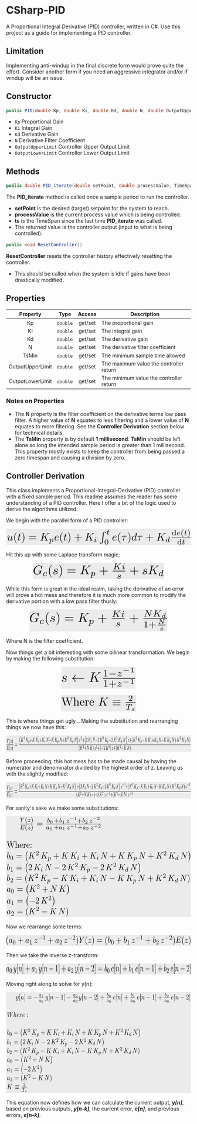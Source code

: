 # CSharp-PID
A Proportional Integral Derivative (PID) controller, written in C#.
Use this project as a guide for implementing a PID controller.

## Limitation 
Implementing anti-windup in the final discrete form would prove quite the effort.
Consider another form if you need an aggressive integrator and/or if windup will be an issue.

## Constructor
```cs
public PID(double Kp, double Ki, double Kd, double N, double OutputUpperLimit, double OutputLowerLimit)
```
* ```Kp``` Proportional Gain
* ```Ki``` Integral Gain
* ```Kd``` Derivative Gain
* ```N``` Derivative FIlter Coefficient
* ```OutputUpperLimit``` Controller Upper Output Limit
* ```OutputLowerLimit``` Controller Lower Output Limit

## Methods
```cs
public double PID_iterate(double setPoint, double processValue, TimeSpan ts)
```
 The **PID_iterate** method is called once a sample period to run the controller.
* **setPoint** is the desired (target) setpoint for the system to reach. 
* **processValue** is the current process value which is being controlled.
* **ts** is the TimeSpan since the last time **PID_iterate** was called.
* The returned value is the controller output (input to what is being controlled).

```cs
public void ResetController()
```
**ResetController** resets the controller history effectively resetting the controller.
* This should be called when the system is idle if gains have been drastically modified.

## Properties
| Property            | Type        | Access  | Description                                 |
|:-------------------:|:-----------:|:-------:|---------------------------------------------|
| Kp                  | ```double``` | get/set | The proportional gain                     	|
| Ki                  | ```double``` | get/set | The integral gain                        	|
| Kd                  | ```double``` | get/set | The derivative gain                       	|
| N                   | ```double``` | get/set | The derivative filter coefficient 		    	|
| TsMin               | ```double``` | get/set | The minimum sample time allowed 		      	|
| OutputUpperLimit    | ```double``` | get/set | The maximum value the controller return    |
| OutputLowerLimit    | ```double``` | get/set | The minimum value the controller return	  |

### Notes on Properties
* The **N** property is the filter coefficient on the derivative terms low pass filter. A higher value of **N** equates to less filtering and a lower value of **N** equates to more filtering. See the **Controller Derivation** section below for technical details.
* The **TsMin** property is by default **1 millisecond**. **TsMin** should be left alone so long the intended sample period is greater than 1 millisecond. This property mostly exists to keep the controller from being passed a zero timespan and causing a division by zero.

## Controller Derivation
This class implements a Proportional-Integral-Derivative (PID) controller with a fixed sample period.
This readme assumes the reader has some understanding of a PID controller. Here I offer a bit of the logic used to derive the algorithms utilized.

We begin with the parallel form of a PID controller:

<p align="center">  <img src="/assets/render.svg" height="45"/>   </p>

Hit this up with some Laplace transform magic:

<p align="center">  <img src="/assets/render 1.svg" height="45"/>   </p>

While this form is great in the ideal realm, taking the derivative of an error will prove a hot mess and therefore it is much more common to modify the derivative portion with a low pass filter thusly:

<p align="center">  <img src="/assets/render 2.svg" height="60"/>   </p>

Where N is the filter coefficient.

Now things get a bit interesting with some bilinear transformation. We begin by making the following substitution:  

<p align="center">  <img src="/assets/render 3.svg" height="60"/>   </p>
<p align="center">  <img src="/assets/render 4.svg" height="45"/>   </p>

This is where things get ugly… Making the substitution and rearranging things we now have this:

<p align="center">  <img src="/assets/render 5.svg" height="45"/>   </p>
Before proceeding, this hot mess has to be made causal by having the numerator and denominator divided by the highest order of z. Leaving us with the slightly modified:

<p align="center">  <img src="/assets/render 6.svg" height="45"/>   </p>

For sanity's sake we make some substitutions:

<p align="center">  <img src="/assets/render 7.svg" height="275"/>   </p>

Now we rearrange some terms:

<p align="center">  <img src="/assets/render 8.svg" height="30"/>   </p>

Then we take the inverse z-transform:

<p align="center">  <img src="/assets/render 9.svg" height="30"/>   </p>

Moving right along to solve for y[n]:

<p align="center">  <img src="/assets/render 10.svg" height="275"/>   </p>

This equation now defines how we can calculate the current output, *__y[n]__*, based on previous outputs, *__y[n-k]__*, the current error, *__e[n]__*, and previous errors, *__e[n-k]__*. 
